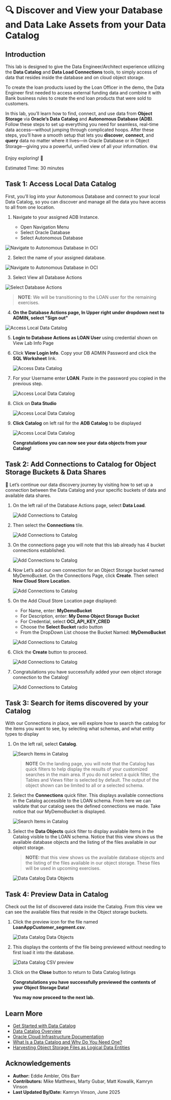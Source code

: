 # 🔍 Discover and View your Database and Data Lake Assets from your Data Catalog

## Introduction

This lab is designed to give the Data Engineer/Architect experience utilizing the **Data Catalog** and **Data Load Connections** tools, to simply access of data that resides inside the database and on cloud object storage.  

To create the loan products iused by the Loan Officer in the demo, the Data Engineer first needed to access external funding data and combine it with Bank business rules to create the end loan products that were sold to customers. 

In this lab, you’ll learn how to find, connect, and use data from **Object Storage** via **Oracle’s Data Catalog** and **Autonomous Database (ADB)**. Follow these steps to set up everything you need for seamless, real-time data access—without jumping through complicated hoops. After these steps, you’ll have a smooth setup that lets you **discover**, **connect**, and **query** data no matter where it lives—in Oracle Database or in Object Storage—giving you a powerful, unified view of all your information. 🌐📊  

Enjoy exploring! 🚀

Estimated Time: 30 minutes

<!-- Comments -->
<!-- liveLabs section starts on line 466 (big monitor) -->
<!-- Comments -->
<!-- Comments -->
<!-- Comments -->

## Task 1: Access Local Data Catalog

First, you’ll log into your Autonomous Database and connect to your local Data Catalog, so you can discover and manage all the data you have access to all from one location.

1. Navigate to your assigned ADB Instance.

    * Open Navigation Menu 
    * Select Oracle Database 
    * Select Autonomous Database 

  ![Navigate to Autonomous Database in OCI](./images/navigate-to-adb.png " ")

2. Select the name of your assigned database.

  ![Navigate to Autonomous Database in OCI](./images/oci-adb-select.png " ")

3. Select View all Database Actions

  ![Select Database Actions](./images/oci-adb-database-actions.png "Select Database Actions")

>**NOTE**: We will be transitioning to the LOAN user for the remaining exercises.

4. **On the Database Actions page, In Upper right under dropdown next to ADMIN, select "Sign out"**

  ![Access Local Data Catalog](./images/access-local-data-catalog-1.png "Access Local Data Catalog")

5. **Login to Database Actions as LOAN User** using credential shown on View Lab Info Page
1. Click **View Login Info**. Copy your DB ADMIN Password and click the **SQL Worksheet** link.

    ![Access Data Catalog](./images/sql-worksheet.png "Access Local Data Catalog")  

2. For your Username enter **LOAN**. Paste in the password you copied in the previous step.

    ![Access Local Data Catalog](./images/sql-sign-in.png "Access Local Data Catalog")  

6. Click on **Data Studio**

    ![Access Local Data Catalog](./images/access-local-data-catalog-3.png "Access Local Data Catalog")  

7. **Click Catalog** on left rail for the **ADB Catalog** to be displayed

    ![Access Local Data Catalog](./images/access-local-data-catalog-4.png "Access Local Data Catalog")  

    **Congratulations you can now see your data objects from your Catalog!**  

## Task 2: Add Connections to Catalog for Object Storage Buckets & Data Shares  

🚀 Let’s continue our data discovery journey by visiting how to set up a connection between the Data Catalog and your specific buckets of data and available data shares.  

1. On the left rail of the Database Actions page, select **Data Load**.  

    ![Add Connections to Catalog](./images/select-data-load.png "Add Connections to Catalog")  

2. Then select the **Connections** tile.  

    ![Add Connections to Catalog](./images/add-connections-to-catalog-1.png "Add Connections to Catalog")  

3. On the connections page you will note that this lab already has 4 bucket connections established.  

    ![Add Connections to Catalog](./images/add-connections-to-catalog-2.png "Add Connections to Catalog")  

4. Now Let’s add our own connection for an Object Storage bucket named MyDemoBucket. On the Connections Page, click **Create**. Then select **New Cloud Store Location**.  

    ![Add Connections to Catalog](./images/add-connections-to-catalog-3.png "Add Connections to Catalog")  

5. On the Add Cloud Store Location page displayed:

    - For Name, enter: **MyDemoBucket**  
    - For Description, enter: **My Demo Object Storage Bucket**  
    - For Credential, select **OCI\_API\_KEY_CRED**  
    - Choose the **Select Bucket** radio button  
    - From the DropDown List choose the Bucket Named: **MyDemoBucket**

    ![Add Connections to Catalog](./images/add-connections-to-catalog-4-w-select-bucket.png "Add Connections to Catalog")  

6. Click the **Create** button to proceed.  

    ![Add Connections to Catalog](./images/add-connections-to-catalog-5.png "Add Connections to Catalog")  


7. Congratulations you have successfully added your own object storage connection to the Catalog! 

    ![Add Connections to Catalog](./images/add-connections-to-catalog-6.png "Add Connections to Catalog")  

## Task 3: Search for items discovered by your Catalog  

With our Connections in place, we will explore how to search the catalog for the items you want to see, by selecting what schemas, and what entity types to display  

1. On the left rail, select **Catalog**.  

    ![Search Items in Catalog](./images/search-items-in-catalog-1.png "Search Items in Catalog")  

    >**NOTE** On the landing page, you will note that the Catalog has quick filters to help display the results of your customized searches in the main area. If you do not select a quick filter, the Tables and Views filter is selected by default.  The output of the object shown can be limited to all or a selected schema.  

2. Select the **Connections** quick filter. This displays available connections in the Catalog accessible to the LOAN schema. From here we can validate that our catalog sees the defined connections we made.  Take notice that our MyDemoBucket is displayed.  

    ![Search Items in Catalog](./images/search-items-in-catalog-2.png "Search Items in Catalog")  

3. Select the **Data Objects** quick filter to display available items in the Catalog visible to the LOAN schema. Notice that this view shows us the available database objects and the listing of the files available in our object storage.  

    >**NOTE:** that this view shows us the available database objects and the listing of the files available in our object storage.  These files will be used in upcoming exercises.  

    ![Data Catalog Data Objects](./images/data-catalog-data-objects.png "Data Catalog Data Objects")  

## Task 4: Preview Data in Catalog  

Check out the list of discovered data inside the Catalog. From this view we can see the available files that reside in the Object storage buckets.  

1. Click the preview icon for the file named **LoanAppCustomer_segment.csv**.  

    ![Data Catalog Data Objects](./images/preview-icon.png "Data Catalog Data Objects")  

1. This displays the contents of the file being previewed without needing to first load it into the database.  

    ![Data Catalog CSV preview](./images/data-catalog-csv-preview.png "Data Catalog CSV Preview")  

1. Click on the **Close** button to return to Data Catalog listings  

    **Congratulations you have successfully previewed the contents of your Object Storage Data!**  

    **You may now proceed to the next lab.**  

## Learn More

* [Get Started with Data Catalog](https://docs.oracle.com/en-us/iaas/data-catalog/using/index.htm)
* [Data Catalog Overview](https://docs.oracle.com/en-us/iaas/data-catalog/using/overview.htm)
* [Oracle Cloud Infrastructure Documentation](https://docs.cloud.oracle.com/en-us/iaas/Content/GSG/Concepts/baremetalintro.htm)
* [What Is a Data Catalog and Why Do You Need One?](https://www.oracle.com/big-data/what-is-a-data-catalog/)
* [Harvesting Object Storage Files as Logical Data Entities](https://docs.oracle.com/en-us/iaas/data-catalog/using/logical-entities.htm)

## Acknowledgements

* **Author:** Eddie Ambler, Otis Barr
* **Contributors:** Mike Matthews, Marty Gubar, Matt Kowalik, Kamryn Vinson
* **Last Updated By/Date:** Kamryn Vinson, June 2025